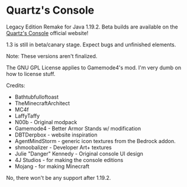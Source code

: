# Quartz's Console
Legacy Edition Remake for Java 1.19.2.
Beta builds are available on the [Quartz's Console](https://quartzsconsole.novassite.net) official website!

1.3 is still in beta/canary stage.  Expect bugs and unfinished elements.

Note: These versions aren't finalized.

The GNU GPL License applies to Gamemode4's mod. I'm very dumb on how to license stuff.

Credits:
- Bathtubfulloftoast
- TheMinecraftArchitect
- MC4f
- LaffyTaffy
- N00b - Original modpack
- Gamemode4 - Better Armor Stands w/ modification
- DBTDerpbox - website inspiration
- AgentMindStorm - generic icon textures from the Bedrock addon.
- shmoobalizer - Developer Art+ textures
- Julie "Danger" Kennedy - Original console UI design
- 4J Studios - for making the console editions
- Mojang - for making Minecraft

No, there won't be any support after 1.19.2.
